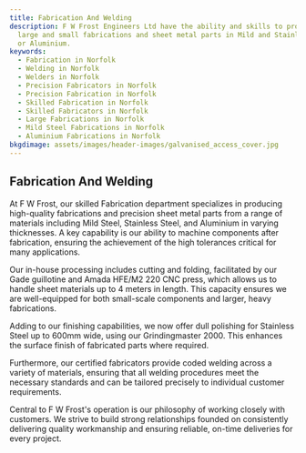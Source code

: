 ```yaml
---
title: Fabrication And Welding
description: F W Frost Engineers Ltd have the ability and skills to produce
  large and small fabrications and sheet metal parts in Mild and Stainless Steel
  or Aluminium.
keywords:
  - Fabrication in Norfolk
  - Welding in Norfolk
  - Welders in Norfolk
  - Precision Fabricators in Norfolk
  - Precision Fabrication in Norfolk
  - Skilled Fabrication in Norfolk
  - Skilled Fabricators in Norfolk
  - Large Fabrications in Norfolk
  - Mild Steel Fabrications in Norfolk
  - Aluminium Fabrications in Norfolk
bkgdimage: assets/images/header-images/galvanised_access_cover.jpg
---
```

## Fabrication And Welding

At F W Frost, our skilled Fabrication department specializes in producing high-quality fabrications and precision sheet metal parts from a range of materials including Mild Steel, Stainless Steel, and Aluminium in varying thicknesses. A key capability is our ability to machine components after fabrication, ensuring the achievement of the high tolerances critical for many applications.

Our in-house processing includes cutting and folding, facilitated by our Gade guillotine and Amada HFE/M2 220 CNC press, which allows us to handle sheet materials up to 4 meters in length. This capacity ensures we are well-equipped for both small-scale components and larger, heavy fabrications.

Adding to our finishing capabilities, we now offer dull polishing for Stainless Steel up to 600mm wide, using our Grindingmaster 2000. This enhances the surface finish of fabricated parts where required.

Furthermore, our certified fabricators provide coded welding across a variety of materials, ensuring that all welding procedures meet the necessary standards and can be tailored precisely to individual customer requirements.

Central to F W Frost's operation is our philosophy of working closely with customers. We strive to build strong relationships founded on consistently delivering quality workmanship and ensuring reliable, on-time deliveries for every project.